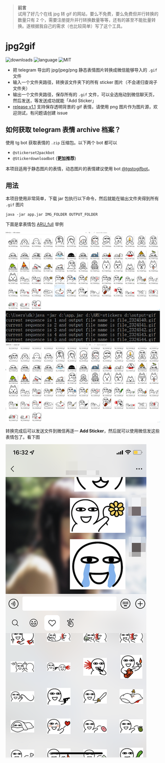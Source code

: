 > **前言**  
> 试用了好几个在线 jpg 转 gif 的网站，要么不免费，要么免费但并行转换的数量只有 2 个，需要注册提升并行转换数量等等，还有的甚至不能批量转换。遂根据我自己的需求（也比较简单）写了这个工具。

# jpg2gif

![downloads](https://img.shields.io/github/downloads/hellodk34/jpg2gif/total) ![language](https://img.shields.io/badge/language-Java-green) ![MIT](https://img.shields.io/github/license/hellodk34/jpg2gif?style=plastic)

- 把 telegram 导出的 jpg/jpeg/png 静态表情图片转换成微信能够导入的 `.gif` 文件
- 输入一个文件夹路径，转换该文件夹下的所有 sticker 图片（不会递归查询子文件夹）
- 输出一个文件夹路径，保存所有的 `.gif` 文件，可以全选拖动到微信聊天页，然后发送，等发送成功就能「Add Sticker」
- [release v1.1](https://github.com/hellodk34/jpg2gif/releases/tag/v1.1) 支持保存透明背景的 gif 表情，请使用 png 图片作为图片源，欢迎测试，有问题请创建 issue

## 如何获取 telegram 表情 archive 档案？

使用 tg bot 获取表情的 `.zip` 压缩包。以下两个 bot 都可以

- `@stickerset2packbot`
- `@Stickerdownloadbot` (**更加推荐**)

本项目适用于静态图片的表情，动态图片的表情建议使用 bot [@tgstogifbot](https://github.com/ed-asriyan/tgs-to-gif)。

## 用法

本项目使用非常简单，下载 jar 包执行以下命令，然后就能在输出文件夹得到所有 `.gif` 图片

```
java -jar app.jar IMG_FOLDER OUTPUT_FOLDER
```

下面是拿表情包 [ARU_full](https://t.me/addstickers/ARU_full) 举例

![](./images/1.png)
![](./images/2.png)
![](./images/3.png)

转换完成后可以发送文件到微信再逐一 **Add Sticker**，然后就可以使用微信发这些表情包了。看下图

![](./images/4.png)
